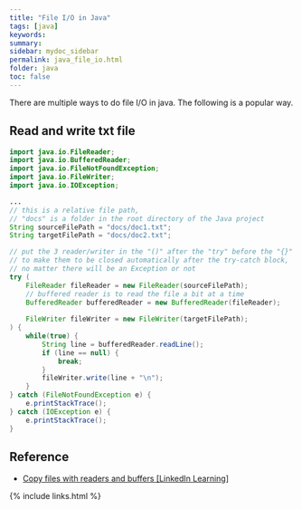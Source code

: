 ```yaml
---
title: "File I/O in Java"
tags: [java]
keywords:
summary:
sidebar: mydoc_sidebar
permalink: java_file_io.html
folder: java
toc: false
---
```

There are multiple ways to do file I/O in java. The following is a popular way.

## Read and write txt file
```java
import java.io.FileReader;
import java.io.BufferedReader;
import java.io.FileNotFoundException;
import java.io.FileWriter;
import java.io.IOException;

...
// this is a relative file path,
// "docs" is a folder in the root directory of the Java project
String sourceFilePath = "docs/doc1.txt";
String targetFilePath = "docs/doc2.txt";

// put the 3 reader/writer in the "()" after the "try" before the "{}" is
// to make them to be closed automatically after the try-catch block,
// no matter there will be an Exception or not
try (
    FileReader fileReader = new FileReader(sourceFilePath);
    // buffered reader is to read the file a bit at a time
    BufferedReader bufferedReader = new BufferedReader(fileReader);
    
    FileWriter fileWriter = new FileWriter(targetFilePath);
) {
    while(true) {
        String line = bufferedReader.readLine();
        if (line == null) {
            break;
        }
        fileWriter.write(line + "\n");
    }
} catch (FileNotFoundException e) {
    e.printStackTrace();
} catch (IOException e) {
    e.printStackTrace();
}
```

## Reference
* [Copy files with readers and buffers [LinkedIn Learning]](https://www.linkedin.com/learning/java-essential-training-objects-and-apis/copy-files-with-readers-and-buffers)


{% include links.html %}
